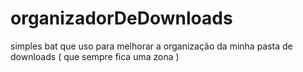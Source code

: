 organizadorDeDownloads
======================

simples bat que uso para melhorar a organização da minha pasta de downloads ( que sempre fica uma zona )
